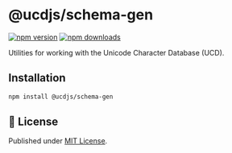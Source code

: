 # @ucdjs/schema-gen

[![npm version][npm-version-src]][npm-version-href]
[![npm downloads][npm-downloads-src]][npm-downloads-href]

Utilities for working with the Unicode Character Database (UCD).

## Installation

```bash
npm install @ucdjs/schema-gen
```

## 📄 License

Published under [MIT License](./LICENSE).

[npm-version-src]: https://img.shields.io/npm/v/@ucdjs/schema-gen?style=flat&colorA=18181B&colorB=4169E1
[npm-version-href]: https://npmjs.com/package/@ucdjs/schema-gen
[npm-downloads-src]: https://img.shields.io/npm/dm/@ucdjs/schema-gen?style=flat&colorA=18181B&colorB=4169E1
[npm-downloads-href]: https://npmjs.com/package/@ucdjs/schema-gen
